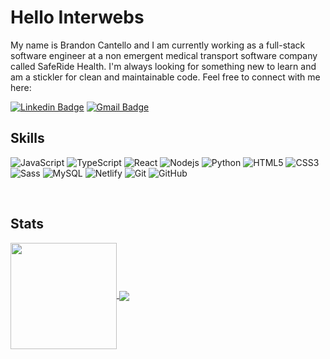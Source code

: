 # Hello Interwebs

My name is Brandon Cantello and I am currently working as a full-stack software engineer at a non emergent medical transport software company called SafeRide Health. I'm always looking for something new to learn and am a stickler for clean and maintainable code. Feel free to connect with me here:

[![Linkedin Badge](https://img.shields.io/badge/-bcantello-blue?style=flat-square&logo=Linkedin&logoColor=white&link=https://www.linkedin.com/in/brandon-cantello/)](https://www.linkedin.com/in/brandon-cantello/)
[![Gmail Badge](https://img.shields.io/badge/-bcantello@gmail.com-c14438?style=flat-square&logo=Gmail&logoColor=white&link=mailto:bcantello@gmail.com)](mailto:bcantello@gmail.com)

 ## Skills
![JavaScript](https://img.shields.io/badge/-JavaScript-black?style=for-the-badge&logo=javascript)
![TypeScript](https://img.shields.io/badge/TypeScript-007ACC?style=for-the-badge&logo=typescript&logoColor=white)
![React](https://img.shields.io/badge/-React-black?style=for-the-badge&logo=react)
![Nodejs](https://img.shields.io/badge/-Nodejs-black?style=for-the-badge&logo=Node.js)
![Python](https://img.shields.io/badge/-Python-black?style=for-the-badge&logo=Python)
![HTML5](https://img.shields.io/badge/-HTML5-E34F26?style=for-the-badge&logo=html5&logoColor=white)
![CSS3](https://img.shields.io/badge/-CSS3-1572B6?style=for-the-badge&logo=css3)
![Sass](https://img.shields.io/badge/Sass-CC6699?style=for-the-badge&logo=sass&logoColor=white)
![MySQL](https://img.shields.io/badge/-MySQL-black?style=for-the-badge&logo=mysql)
![Netlify](https://img.shields.io/badge/Netlify-00C7B7?style=for-the-badge&logo=netlify&logoColor=white)
![Git](https://img.shields.io/badge/-Git-black?style=for-the-badge&logo=git)
![GitHub](https://img.shields.io/badge/-GitHub-181717?style=for-the-badge&logo=github)

</br>

## Stats

<div>
  <a href="https://github.com/bcantello">
   <img align="center" height="170" src="https://github-readme-stats.vercel.app/api/top-langs/?username=bcantello&layout=compact&langs_count=16&theme=vue-dark"/>
  <img align="center" src="https://github-readme-stats.vercel.app/api?username=bcantello&show_icons=true&theme=vue-dark&include_all_commits=true&count_private=true&hide=issues"/>
</div>

  
